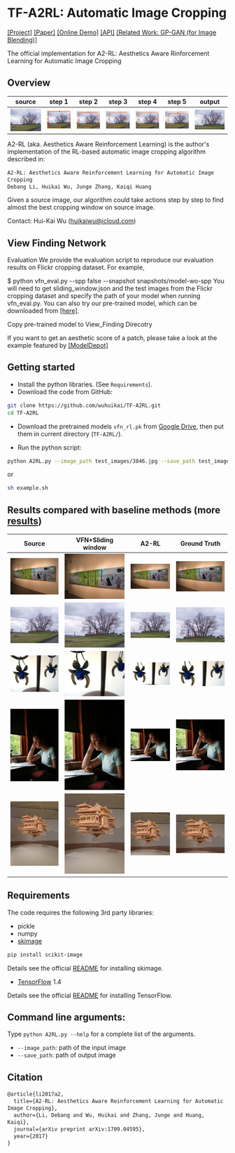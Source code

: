 # TF-A2RL: Automatic Image Cropping
[[Project]](https://debangli.github.io/A2RL/)   [[Paper]](https://arxiv.org/abs/1709.04595)   [[Online Demo]](https://wuhuikai.github.io/TF-A2RL/)    [[API]](https://algorithmia.com/algorithms/wuhuikai/A2RL_online)   [[Related Work: GP-GAN (for Image Blending)]](https://github.com/wuhuikai/GP-GAN)

The official implementation for A2-RL: Aesthetics Aware Rinforcement Learning for Automatic Image Cropping

## Overview

| source | step 1 | step 2 | step 3 | step 4 | step 5 | output| 
| --- | --- | --- | --- | --- | --- | --- |
| ![](images/readme/source.png) | ![](images/readme/step1.png) | ![](images/readme/step2.png) | ![](images/readme/step3.png) | ![](images/readme/step4.png) | ![](images/readme/step5.png) | ![](images/readme/output.png) |

A2-RL (aka. Aesthetics Aware Reinforcement Learning) is the author's implementation of the RL-based automatic image cropping algorithm described in:
```
A2-RL: Aesthetics Aware Reinforcement Learning for Automatic Image Cropping   
Debang Li, Huikai Wu, Junge Zhang, Kaiqi Huang
```

Given a source image, our algorithm could take actions step by step to find almost the best cropping window on source image. 

Contact: Hui-Kai Wu (huikaiwu@icloud.com)

## View Finding Network
Evaluation
We provide the evaluation script to reproduce our evaluation results on Flickr cropping dataset. For example,

$ python vfn_eval.py --spp false --snapshot snapshots/model-wo-spp
You will need to get sliding_window.json and the test images from the Flickr cropping dataset and specify the path of your model when running vfn_eval.py. You can also try our pre-trained model, which can be downloaded from [[here]]( https://drive.google.com/drive/folders/0B0sDVRDPL5zBd3ozNlFmZEZpY1k).

Copy pre-trained model to View_Finding Direcotry 

If you want to get an aesthetic score of a patch, please take a look at the example featured by [[ModelDepot]]( https://modeldepot.io/yilingchen/view-finding-network ) 

## Getting started
* Install the python libraries. (See `Requirements`).
* Download the code from GitHub:
```bash
git clone https://github.com/wuhuikai/TF-A2RL.git
cd TF-A2RL
```
* Download the pretrained models `vfn_rl.pk` from [Google Drive](https://drive.google.com/open?id=0Bybnpq8dvwudREJnRWhFbk1rYW8), then put them in current directory (`TF-A2RL/`).

* Run the python script:
``` bash
python A2RL.py --image_path test_images/3846.jpg --save_path test_images/3846_cropped.jpg
```
or
``` bash
sh example.sh
```

## Results compared with baseline methods (more [results](https://debangli.github.io/A2RL/))

|Source| VFN+Sliding window | A2-RL | Ground Truth |
| --- | --- | --- |---|
| ![](images/readme/1227.jpg) | ![](images/readme/vfn_1227.jpg) | ![](images/readme/a2rl_1227.jpg) | ![](images/readme/gt_1227.jpg) |
| ![](images/readme/1644.jpg) | ![](images/readme/vfn_1644.png) | ![](images/readme/output.png) | ![](images/readme/gt_1644.jpg) |
| ![](images/readme/2747.jpg) | ![](images/readme/vfn_2747.jpg) | ![](images/readme/a2rl_2747.jpg) | ![](images/readme/gt_2747.jpg) |
| ![](images/readme/2903.jpg) | ![](images/readme/vfn_2903.jpg) | ![](images/readme/a2rl_2903.jpg) | ![](images/readme/gt_2903.jpg) |
| ![](images/readme/9036.jpg) | ![](images/readme/vfn_9036.jpg) | ![](images/readme/a2rl_9036.jpg) | ![](images/readme/gt_9036.jpg) |

## Requirements
The code requires the following 3rd party libraries:
* pickle
* numpy
* [skimage](http://scikit-image.org/)
```bash
pip install scikit-image
```
Details see the official [README](https://github.com/scikit-image/scikit-image) for installing skimage.
* [TensorFlow](https://www.tensorflow.org/) 1.4 

Details see the official [README](https://github.com/tensorflow/tensorflow) for installing TensorFlow. 
## Command line arguments:
Type `python A2RL.py --help` for a complete list of the arguments.
* `--image_path`: path of the input image
* `--save_path`: path of output image
## Citation
```
@article{li2017a2,
  title={A2-RL: Aesthetics Aware Reinforcement Learning for Automatic Image Cropping},
  author={Li, Debang and Wu, Huikai and Zhang, Junge and Huang, Kaiqi},
  journal={arXiv preprint arXiv:1709.04595},
  year={2017}
}
```

